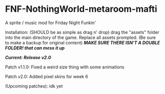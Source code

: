 # FNF-NothingWorld-metaroom-mafti
A sprite / music mod for Friday Night Funkin'

Installation:   (SHOULD be as simple as drag n' drop)
drag the "assets" folder into the main directory of the game. Replace all assets prompted. (Be sure to make a backup for original content)
***MAKE SURE THERE ISN'T A DOUBLE FOLDER! that can mess it up***

***Current: Release v2.0***

Patch v1.1.0:
Fixed a weird size thing with some animations

Patch v2.0:
Added pixel skins for week 6

(Upcoming patches):
idk yet
